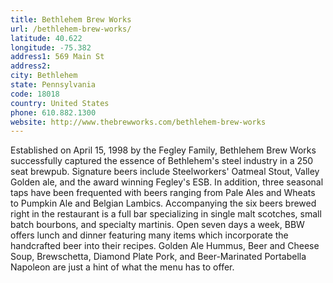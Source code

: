 ```yaml
---
title: Bethlehem Brew Works
url: /bethlehem-brew-works/
latitude: 40.622
longitude: -75.382
address1: 569 Main St
address2: 
city: Bethlehem
state: Pennsylvania
code: 18018
country: United States
phone: 610.882.1300
website: http://www.thebrewworks.com/bethlehem-brew-works
---
```

Established on April 15, 1998 by the Fegley Family, Bethlehem Brew Works successfully captured the essence of Bethlehem's steel industry in a 250 seat brewpub. Signature beers include Steelworkers' Oatmeal Stout, Valley Golden ale, and the award winning Fegley's ESB. In addition, three seasonal taps have been frequented with beers ranging from Pale Ales and Wheats to Pumpkin Ale and Belgian Lambics. Accompanying the six beers brewed right in the restaurant is a full bar specializing in single malt scotches, small batch bourbons, and specialty martinis. Open seven days a week, BBW offers lunch and dinner featuring many items which incorporate the handcrafted beer into their recipes. Golden Ale Hummus, Beer and Cheese Soup, Brewschetta, Diamond Plate Pork, and Beer-Marinated Portabella Napoleon are just a hint of what the menu has to offer.
